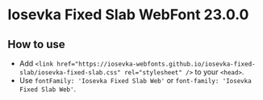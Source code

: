 # Iosevka Fixed Slab WebFont 23.0.0

## How to use

- Add `<link href="https://iosevka-webfonts.github.io/iosevka-fixed-slab/iosevka-fixed-slab.css" rel="stylesheet" />` to your `<head>`.
- Use `fontFamily: 'Iosevka Fixed Slab Web'` or `font-family: 'Iosevka Fixed Slab Web'`.

